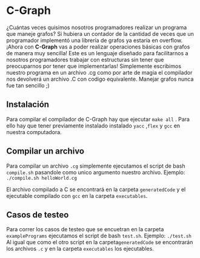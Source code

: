 # C-Graph
¿Cuántas veces quisimos nosotros programadores realizar un programa que maneje grafos? Si hubiera un contador de la cantidad de veces que un programador implementó una librería de grafos ya estaría en overflow. ¡Ahora con **C-Graph** vas a poder realizar operaciones básicas con grafos de manera muy sencilla!
Este es un lenguaje diseñado para facilitarnos a nosotros programadores trabajar con estructuras sin tener que preocuparnos por tener que implementarlas! Simplemente escribimos nuestro programa en un archivo .cg como por arte de magia el compilador nos devolverá un archivo .C con codigo equivalente.
Manejar grafos nunca fue tan sencillo ;)

## Instalación

Para compilar el compilador de C-Graph hay que ejecutar  `make all` . Para ello hay que tener previamente instalado instalado `yacc` ,`flex` y `gcc` en nuestra computadora.

## Compilar un archivo

Para compilar un archivo `.cg` simplemente ejecutamos el script de bash `compile.sh` pasandole como unico argumento nuestro archivo.
Ejemplo:
`./compile.sh helloWorld.cg`

El archivo compilado a C se encontrará en la carpeta `generatedCode` y el ejecutable compilado con `gcc` en la carpeta `executables`.

## Casos de testeo

Para correr los casos de testeo que se encuetran en la carpeta `examplePrograms` ejecutamos el script de bash `test.sh`.
Ejemplo:
`./test.sh`
Al igual que como el otro script en la carpeta`generatedCode` se encontrarán los archivos `.c` y en la carpeta  `executables` los ejecutables.
